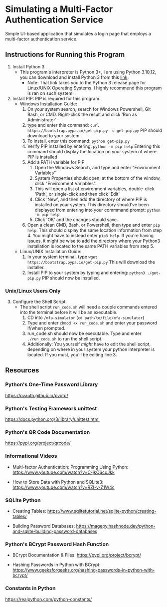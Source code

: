 # Simulating a Multi-Factor Authentication Service
Simple UI-based application that simulates a login page that employs a multi-factor authentication service.

## Instructions for Running this Program
1. Install Python 3
    - This program's interpreter is Python 3+, I am using Python 3.10.12, you can download and install Python 3 from this [link](https://www.python.org/downloads/source/).
        - Note: That link takes you to the Python 3 release page for Linux/UNIX Operating Systems. I highly recommend this program is ran on such system.
2. Install PIP: PIP is required for this program.
    - Windows Installation Guide:
        1. On your system search, search for Windows Powershell, Git Bash, or CMD. Right-click the result and click 'Run as Administrator'
        2. type and enter this command:
            `curl https://bootstrap.pypa.io/get-pip.py -o get-pip.py`
            PIP should download to your system.
        3. To install, enter this command:
            `python get-pip.py`
        4. Verify PIP installed by entering:
            `python -m pip help`
            Entering this command should display the location on your system of where PIP is installed
        5. Add a PATH variable for PIP
            1. Open the Windows Search, and type and enter "Environment Variables"
            2. System Properties should open, at the bottom of the window, click "Environment Variables".
            3. This will open a list of environment variables, double-click 'Path', or single-click and then click 'Edit'
            4. Click 'New', and then add the directory of where PIP is installed on your system. This directory should've been displayed from entering into your commmand prompt: `python -m pip help`
            5. Click 'OK' and the changes should save.
        6. Open a clean CMD, Bash, or Powershell, then type and enter `pip help`. This should display the same location information from step 4. You might have to instead enter `pip3 help`. If you're having issues, it might be wise to add the directory where your Python3 installation is located to the same PATH variables from step 5.
    - Linux/UNIX Installation Guide:
        1. In your system terminal, type `wget https://bootstrap.pypa.io/get-pip.py`
            This will download the installer.
        2. Install PIP to your system by typing and entering: `python3 ./get-pip.py`
            PIP should now be installed.
### Unix/Linux Users Only
3. Configure the Shell Script.
    - The shell script `run_code.sh` will need a couple commands entered into the terminal before it will be an executable.
        1. CD into `/mfa-simulator` (`cd path/to/file/mfa-simulator`)
        2. Type and enter `chmod +x run_code.sh` and enter your password if/when prompted.
        3. run_code.sh should now be executable. Type and enter `./run_code.sh` to run the shell script.
        4. Additionally: You yourself *might* have to edit the shell script, depending on where in your system your python interpreter is located. If you must, you'll be editing line 3.

## Resources
### Python's One-Time Password Library
https://pyauth.github.io/pyotp/ 
### Python's Testing Framework unittest
https://docs.python.org/3/library/unittest.html
### Python's QR Code Documentation
https://pypi.org/project/qrcode/
### Informational Videos
- Multi-factor Authentication: Programming Using Python: https://www.youtube.com/watch?v=C-jkO6coJkk 

- How to Store Data with Python and SQLite3: https://www.youtube.com/watch?v=RZI-v-Z1W4c 
### SQLite Python
- Creating Tables: https://www.sqlitetutorial.net/sqlite-python/creating-tables/

- Building Password Databases: https://magepy.hashnode.dev/python-and-sqlite-building-password-databases 
### Python's BCrypt Password Hash Function
- BCrypt Documentation & Files: https://pypi.org/project/bcrypt/

- Hashing Passwords in Python with BCrypt: https://www.geeksforgeeks.org/hashing-passwords-in-python-with-bcrypt/ 
### Constants in Python
https://realpython.com/python-constants/ 
